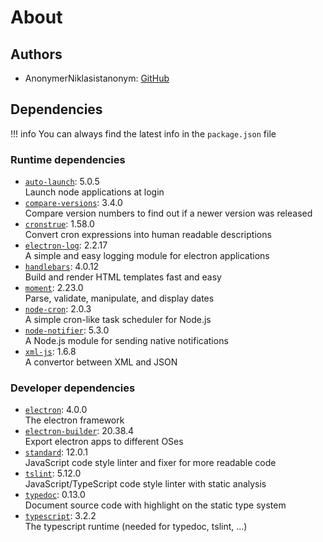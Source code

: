 # About

## Authors

- AnonymerNiklasistanonym: [GitHub](https://github.com/AnonymerNiklasistanonym)

## Dependencies

!!! info
    You can always find the latest info in the `package.json` file

### Runtime dependencies

- [`auto-launch`](https://github.com/4ver/node-auto-launch): 5.0.5 <br> Launch node applications at login
- [`compare-versions`](https://github.com/omichelsen/compare-versions#readme): 3.4.0 <br> Compare version numbers to find out if a newer version was released
- [`cronstrue`](https://github.com/bradymholt/cronstrue): 1.58.0 <br> Convert cron expressions into human readable descriptions
- [`electron-log`](https://github.com/megahertz/electron-log#readme): 2.2.17 <br> A simple and easy logging module for electron applications
- [`handlebars`](http://www.handlebarsjs.com/): 4.0.12 <br> Build and render HTML templates fast and easy
- [`moment`](http://momentjs.com): 2.23.0 <br> Parse, validate, manipulate, and display dates
- [`node-cron`](https://github.com/merencia/node-cron): 2.0.3 <br> A simple cron-like task scheduler for Node.js
- [`node-notifier`](https://github.com/mikaelbr/node-notifier#readme): 5.3.0 <br> A Node.js module for sending native notifications
- [`xml-js`](https://github.com/nashwaan/xml-js#readme): 1.6.8 <br> A convertor between XML and JSON

### Developer dependencies

- [`electron`](https://github.com/electron/electron#readme): 4.0.0 <br> The electron framework
- [`electron-builder`](https://github.com/electron-userland/electron-builder): 20.38.4 <br> Export electron apps to different OSes
- [`standard`](https://standardjs.com): 12.0.1 <br> JavaScript code style linter and fixer for more readable code
- [`tslint`](https://palantir.github.io/tslint): 5.12.0 <br> JavaScript/TypeScript code style linter with static analysis
- [`typedoc`](http://typedoc.org): 0.13.0 <br> Document source code with highlight on the static type system
- [`typescript`](https://www.typescriptlang.org/): 3.2.2 <br> The typescript runtime (needed for typedoc, tslint, ...)
